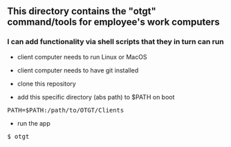## This directory contains the "otgt" command/tools for employee's work computers

### I can add functionality via shell scripts that they in turn can run

* client computer needs to run Linux or MacOS

* client computer needs to have git installed

* clone this repository

* add this specific directory (abs path) to $PATH on boot
<pre>
PATH=$PATH:/path/to/OTGT/Clients
</pre>

* run the app
<pre>
$ otgt
</pre>
